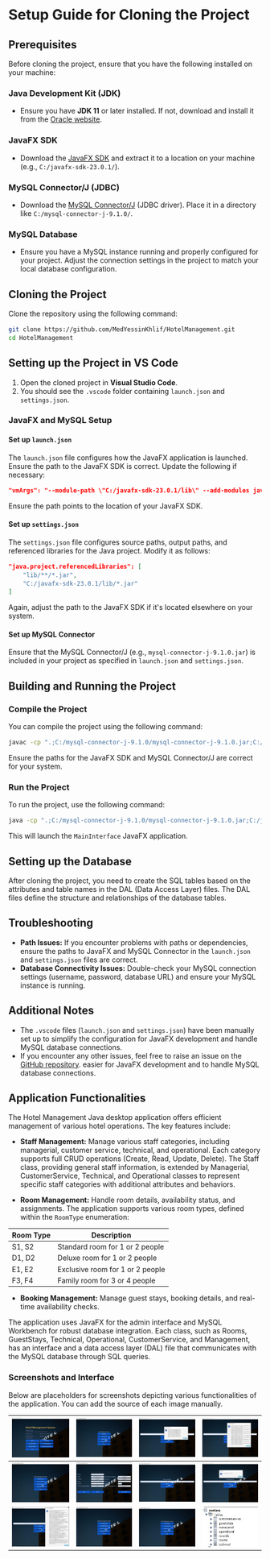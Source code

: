 
# Setup Guide for Cloning the Project

## Prerequisites

Before cloning the project, ensure that you have the following installed on your machine:

### Java Development Kit (JDK)

- Ensure you have **JDK 11** or later installed. If not, download and install it from the [Oracle website](https://www.oracle.com/java/technologies/javase-downloads.html).

### JavaFX SDK

- Download the [JavaFX SDK](https://gluonhq.com/products/javafx/) and extract it to a location on your machine (e.g., `C:/javafx-sdk-23.0.1/`).

### MySQL Connector/J (JDBC)

- Download the [MySQL Connector/J](https://dev.mysql.com/downloads/connector/j/) (JDBC driver). Place it in a directory like `C:/mysql-connector-j-9.1.0/`.

### MySQL Database

- Ensure you have a MySQL instance running and properly configured for your project. Adjust the connection settings in the project to match your local database configuration.

## Cloning the Project

Clone the repository using the following command:

```bash
git clone https://github.com/MedYessinKhlif/HotelManagement.git
cd HotelManagement
```

## Setting up the Project in VS Code

1. Open the cloned project in **Visual Studio Code**.
2. You should see the `.vscode` folder containing `launch.json` and `settings.json`.

### JavaFX and MySQL Setup

#### Set up `launch.json`

The `launch.json` file configures how the JavaFX application is launched. Ensure the path to the JavaFX SDK is correct. Update the following if necessary:

```json
"vmArgs": "--module-path \"C:/javafx-sdk-23.0.1/lib\" --add-modules javafx.controls,javafx.fxml"
```

Ensure the path points to the location of your JavaFX SDK.

#### Set up `settings.json`

The `settings.json` file configures source paths, output paths, and referenced libraries for the Java project. Modify it as follows:

```json
"java.project.referencedLibraries": [
    "lib/**/*.jar",  
    "C:/javafx-sdk-23.0.1/lib/*.jar"
]
```

Again, adjust the path to the JavaFX SDK if it's located elsewhere on your system.

#### Set up MySQL Connector

Ensure that the MySQL Connector/J (e.g., `mysql-connector-j-9.1.0.jar`) is included in your project as specified in `launch.json` and `settings.json`.

## Building and Running the Project

### Compile the Project

You can compile the project using the following command:

```bash
javac -cp ".;C:/mysql-connector-j-9.1.0/mysql-connector-j-9.1.0.jar;C:/javafx-sdk-23.0.1/lib/*" --module-path "C:/javafx-sdk-23.0.1/lib" --add-modules javafx.controls,javafx.fxml Main/MainInterface.java
```

Ensure the paths for the JavaFX SDK and MySQL Connector/J are correct for your system.

### Run the Project

To run the project, use the following command:

```bash
java -cp ".;C:/mysql-connector-j-9.1.0/mysql-connector-j-9.1.0.jar;C:/javafx-sdk-23.0.1/lib/*" --module-path "C:/javafx-sdk-23.0.1/lib" --add-modules javafx.controls,javafx.fxml Main.MainInterface
```

This will launch the `MainInterface` JavaFX application.


## Setting up the Database
After cloning the project, you need to create the SQL tables based on the attributes and table names in the DAL (Data Access Layer) files. The DAL files define the structure and relationships of the database tables.


## Troubleshooting

- **Path Issues:** If you encounter problems with paths or dependencies, ensure the paths to JavaFX and MySQL Connector in the `launch.json` and `settings.json` files are correct.
- **Database Connectivity Issues:** Double-check your MySQL connection settings (username, password, database URL) and ensure your MySQL instance is running.

## Additional Notes

- The `.vscode` files (`launch.json` and `settings.json`) have been manually set up to simplify the configuration for JavaFX development and handle MySQL database connections.
- If you encounter any other issues, feel free to raise an issue on the [GitHub repository](https://github.com/MedYessinKhlif/HotelManagement.git).
easier for JavaFX development and to handle MySQL database connections.

## Application Functionalities

The Hotel Management Java desktop application offers efficient management of various hotel operations. The key features include:

- **Staff Management:** Manage various staff categories, including managerial, customer service, technical, and operational. Each category supports full CRUD operations (Create, Read, Update, Delete). The Staff class, providing general staff information, is extended by Managerial, CustomerService, Technical, and Operational classes to represent specific staff categories with additional attributes and behaviors.

- **Room Management:** Handle room details, availability status, and assignments.
The application supports various room types, defined within the `RoomType` enumeration:

| Room Type | Description                       |
|-----------|-----------------------------------|
| S1, S2    | Standard room for 1 or 2 people   |
| D1, D2    | Deluxe room for 1 or 2 people     |
| E1, E2    | Exclusive room for 1 or 2 people  |
| F3, F4    | Family room for 3 or 4 people     |

- **Booking Management:** Manage guest stays, booking details, and real-time availability checks.

The application uses JavaFX for the admin interface and MySQL Workbench for robust database integration. Each class, such as Rooms, GuestStays, Technical, Operational, CustomerService, and Management, has an interface and a data access layer (DAL) file that communicates with the MySQL database through SQL queries.


### Screenshots and Interface

Below are placeholders for screenshots depicting various functionalities of the application. You can add the source of each image manually.

| ![Image Placeholder](src/Resources/1.JPG) | ![Image Placeholder](src/Resources/2.JPG) | ![Image Placeholder](src/Resources/3.JPG) | ![Image Placeholder](src/Resources/4.JPG) |
|---------------------------------------------|---------------------------------------------|---------------------------------------------|---------------------------------------------|
| ![Image Placeholder](src/Resources/5.JPG) | ![Image Placeholder](src/Resources/6.JPG) | ![Image Placeholder](src/Resources/7.JPG) | ![Image Placeholder](src/Resources/8.JPG) |
| ![Image Placeholder](src/Resources/9.JPG) | ![Image Placeholder](src/Resources/10.JPG) | ![Image Placeholder](src/Resources/11.JPG) | ![Image Placeholder](src/Resources/12.JPG) |
